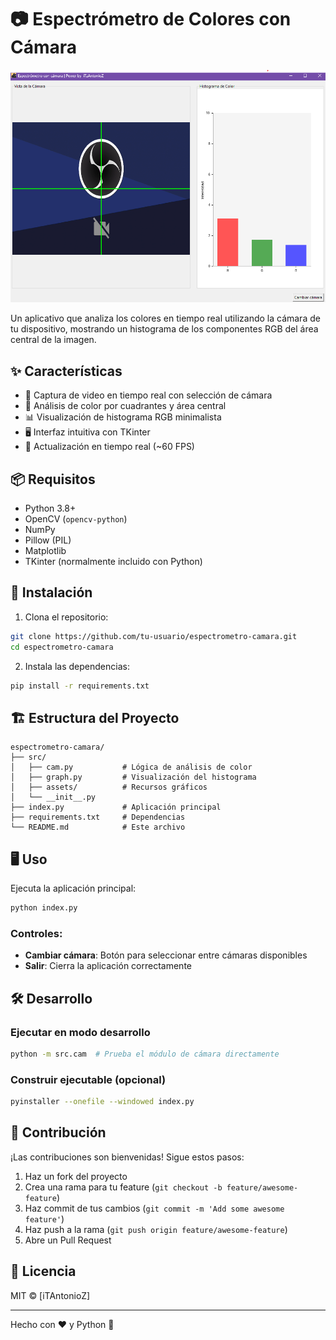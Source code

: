 # 📷 Espectrómetro de Colores con Cámara

![Demo del Espectrómetro](src/assets/img/test.png) <!-- Reemplaza con una imagen real de tu proyecto -->

Un aplicativo que analiza los colores en tiempo real utilizando la cámara de tu dispositivo, mostrando un histograma de los componentes RGB del área central de la imagen.

## ✨ Características

- 🎥 Captura de video en tiempo real con selección de cámara
- 🎨 Análisis de color por cuadrantes y área central
- 📊 Visualización de histograma RGB minimalista
- 🖥️ Interfaz intuitiva con TKinter
- 🔄 Actualización en tiempo real (~60 FPS)

## 📦 Requisitos

- Python 3.8+
- OpenCV (`opencv-python`)
- NumPy
- Pillow (PIL)
- Matplotlib
- TKinter (normalmente incluido con Python)

## 🚀 Instalación

1. Clona el repositorio:

```bash
git clone https://github.com/tu-usuario/espectrometro-camara.git
cd espectrometro-camara
```

2. Instala las dependencias:

```bash
pip install -r requirements.txt
```

## 🏗️ Estructura del Proyecto

```
espectrometro-camara/
├── src/
│   ├── cam.py           # Lógica de análisis de color
│   ├── graph.py         # Visualización del histograma
│   ├── assets/          # Recursos gráficos
│   └── __init__.py
├── index.py             # Aplicación principal
├── requirements.txt     # Dependencias
└── README.md            # Este archivo
```

## 🖥️ Uso

Ejecuta la aplicación principal:

```bash
python index.py
```

### Controles:
- **Cambiar cámara**: Botón para seleccionar entre cámaras disponibles
- **Salir**: Cierra la aplicación correctamente

## 🛠️ Desarrollo

### Ejecutar en modo desarrollo

```bash
python -m src.cam  # Prueba el módulo de cámara directamente
```

### Construir ejecutable (opcional)

```bash
pyinstaller --onefile --windowed index.py
```

## 🤝 Contribución

¡Las contribuciones son bienvenidas! Sigue estos pasos:

1. Haz un fork del proyecto
2. Crea una rama para tu feature (`git checkout -b feature/awesome-feature`)
3. Haz commit de tus cambios (`git commit -m 'Add some awesome feature'`)
4. Haz push a la rama (`git push origin feature/awesome-feature`)
5. Abre un Pull Request

## 📄 Licencia

MIT © [iTAntonioZ]

---

Hecho con ❤️ y Python 🐍